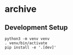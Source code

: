 # archive

## Development Setup

```
python3 -m venv venv
. venv/bin/activate
pip install -e '.[dev]'
```
